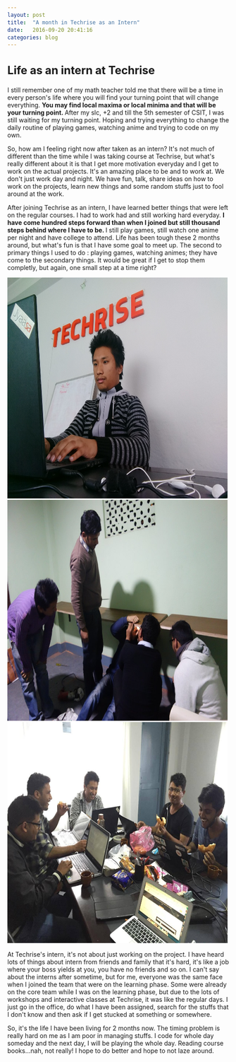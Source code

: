 ```yaml
---
layout: post
title:  "A month in Techrise as an Intern"
date:   2016-09-20 20:41:16
categories: blog
---
```

<!--Blog posts-->


<h2 style = "font-size: 25px;"> Life as an intern at Techrise </h2>

I still remember one of my math teacher told me that there will be a time in every person's life where you will find your turning point that will change everything. <strong> You may find local maxima or local minima and that will be your turning point. </strong> After my slc, +2 and till the 5th semester of CSIT, I was still waiting for my turning point. Hoping and trying everything to change the daily routine of playing games, watching anime and trying to code on my own.

So, how am I feeling right now after taken as an intern? It's not much of different than the time while I was taking course at Techrise, but what's really different about it is that I get more motivation everyday and I get to work on the actual projects. It's an amazing place to be and to work at. We don't just work day and night. We have fun, talk, share ideas on how to work on the projects, learn new things and some random stuffs just to fool around at the work.

After joining Techrise as an intern, I have learned better things that were left on the regular courses. I had to work had and still working hard everyday. <strong> I have come hundred steps forward than when I joined but still thousand steps behind where I have to be. </strong> I still play games, still watch one anime per night and have college to attend. Life has been tough these 2 months around, but what's fun is that I have some goal to meet up. The second to primary things I used to do : playing games, watching animes; they have come to the secondary things. It would be great if I get to stop them completly, but again, one small step at a time right?

<div class="w3-content w3-section" style="max-width:500px">
  <img class="Photos" src="/assets/img/intern/3.jpg" style="height: 500px; width:150%">
  <img class="Photos" src="/assets/img/intern/2.jpg" style="height: 500px; width:150%">
  <img class="Photos" src="/assets/img/intern/4.jpg" style="height: 500px; width:150%">
</div>

At Techrise's intern, it's not about just working on the project. I have heard lots of things about intern from friends and family that it's hard, it's like a job where your boss yields at you, you have no friends and so on. I can't say about the interns after sometime, but for me, everyone was the same face when I joined the team that were on the learning phase. Some were already on the core team while I was on the learning phase, but due to the lots of workshops and interactive classes at Techrise, it was like the regular days. I just go in the office, do what I have been assigned, search for the stuffs that I don't know and then ask if I get stucked at something or somewhere.

So, it's the life I have been living for 2 months now. The timing problem is really hard on me as I am poor in managing stuffs. I code for whole day someday and the next day, I will be playing the whole day. Reading course books...nah, not really! I hope to do better and hope to not laze around. 


<script>
var myIndex = 0;
carousel();

function carousel() {
    var i;
    var x = document.getElementsByClassName("Photos");
    for (i = 0; i < x.length; i++) {
       x[i].style.display = "none";  
    }
    myIndex++;
    if (myIndex > x.length) {myIndex = 1}    
    x[myIndex-1].style.display = "block";  
    setTimeout(carousel, 2000); // Change image every 2 seconds
}
</script>